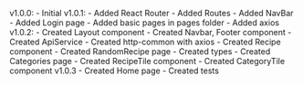 v1.0.0:
    - Initial
v1.0.1:
    - Added React Router
    - Added Routes
    - Added NavBar
    - Added Login page
    - Added basic pages in pages folder
    - Added axios
v1.0.2:
    - Created Layout component 
    - Created Navbar, Footer component
    - Created ApiService
    - Created http-common with axios
    - Created Recipe component
    - Created RandomRecipe page
    - Created types
    - Created Categories page
    - Created RecipeTile component
    - Created CategoryTile component
v1.0.3
    - Created Home page
    - Created tests